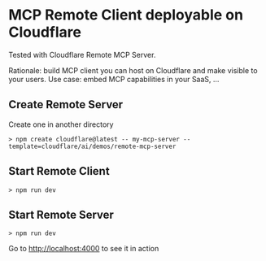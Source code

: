 # MCP Remote Client deployable on Cloudflare
Tested with Cloudflare Remote MCP Server.

Rationale: build MCP client you can host on Cloudflare and make visible to your users. Use case: embed MCP capabilities in your
SaaS, ...


## Create Remote Server

Create one in another directory
```
> npm create cloudflare@latest -- my-mcp-server --template=cloudflare/ai/demos/remote-mcp-server
```

## Start Remote Client
```
> npm run dev
```

## Start Remote Server
```
> npm run dev
```

Go to [http://localhost:4000](localhost:4000) to see it in action
